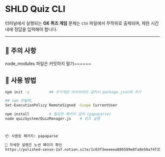 # SHLD Quiz CLI

터미널에서 실행되는 **OX 퀴즈 게임** 
문제는 `CSV` 파일에서 무작위로 출제되며, 제한 시간 내에 정답을 입력해야 합니다.

---
## 🔧 주의 사항
node_modules 파일은 커밋하지 말기~~~~~~

## 🔧 사용 방법

```bash
npm init -y         ## 추가적인 라이브러리 설치시 package.json에 추가  

## npm 안될때,
Set-ExecutionPolicy RemoteSigned -Scope CurrentUser

npm install         # 필요한 패키지 설치 (papaparse)
node quizSystem/QuizManager.js    # 퀴즈 실행



📦 사용된 패키지: papaparse

📎 자세한 설명은 노션 페이지 확인
https://polished-sense-2af.notion.site/1c03f3eeeeea806589e8fa9e50a74f35


